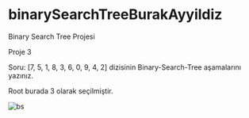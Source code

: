 # binarySearchTreeBurakAyyildiz
Binary Search Tree Projesi


Proje 3

Soru: [7, 5, 1, 8, 3, 6, 0, 9, 4, 2] dizisinin Binary-Search-Tree aşamalarını yazınız.

Root burada 3 olarak seçilmiştir.

![bs](https://user-images.githubusercontent.com/96752639/170121536-ded2cc5b-5ea6-4946-bd36-b8b2bd020579.PNG)
